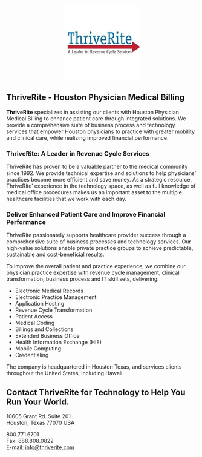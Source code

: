 <p align="center">
  <img src="images/thriverite_logo.jpg">
</p>

## ThriveRite - Houston Physician Medical Billing
**ThriveRite** specializes in assisting our clients with Houston Physician Medical Billing to enhance patient care through integrated solutions.
We provide a comprehensive suite of business process and technology services that empower Houston physicians to practice with greater mobility and clinical care, while realizing improved financial performance.

### ThriveRite: A Leader in Revenue Cycle Services
ThriveRite has proven to be a valuable partner to the medical community since 1992.  We provide technical expertise and solutions to help physicians’ practices become more efficient and save money.  As a strategic resource, ThriveRite’ experience in the technology space, as well as full knowledge of medical office procedures makes us an important asset to the multiple healthcare facilities that we work with each day.

### Deliver Enhanced Patient Care and Improve Financial Performance
ThriveRite passionately supports healthcare provider success through a comprehensive suite of business processes and technology services. Our high-value solutions enable private practice groups to achieve predictable, sustainable and cost-beneficial results.

To improve the overall patient and practice experience, we combine our physician practice expertise with revenue cycle management, clinical transformation, business process and IT skill sets, delivering:

- Electronic Medical Records
- Electronic Practice Management
- Application Hosting
- Revenue Cycle Transformation
- Patient Access
- Medical Coding
- Billings and Collections
- Extended Business Office
- Health Information Exchange (HIE)
- Mobile Computing
- Credentialing

The company is headquartered in Houston Texas, and services clients throughout the United States, including Hawaii.

## Contact ThriveRite for Technology to Help You Run Your World.
10605 Grant Rd. Suite 201</br>
Houston, Texas 77070 USA

800.771.6701</br>
Fax: 888.808.0822</br>
E-mail: [info@thriverite.com](mailto:info@thriverite.com)
